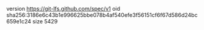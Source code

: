version https://git-lfs.github.com/spec/v1
oid sha256:3186e6c43b1e996625bbe078b4af540efe3f56151cf6f67d586d24bc659e1c24
size 5429

